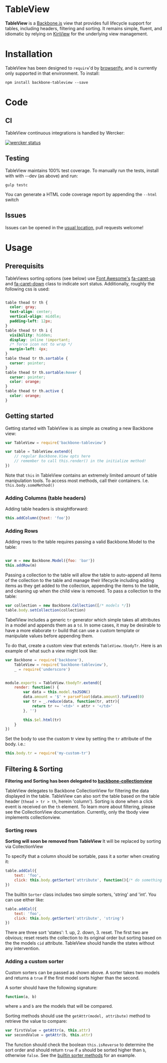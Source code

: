 # TableView
**TableView** is a [Backbone.js](http://backbonejs.org/) view that provides full 
lifecycle support for tables, including headers, filtering and sorting. It remains 
simple, fluent, and idiomatic by relying on [KinView](https://github.com/mbrevda/backbone-kinview)
for the underlying view management.

# Installation

TableView has been designed to `require`'d by [browserify](http://browserify.org/),
and is currently only supported in that environment. To install:

```
npm install backbone-tableview --save
```

# Code

## CI
TableView continuous integrations is handled by Wercker:

[![wercker status](https://app.wercker.com/status/ed888333a4f3fb17e3738866f446c5b9/s/master "wercker status")](https://app.wercker.com/project/bykey/ed888333a4f3fb17e3738866f446c5b9)

## Testing
TableView maintains 100% test coverage. To manually run the tests, install with with --dev (as above) and run:

```
gulp testc
```

You can generate a HTML code coverage report by appending the `--html` switch

## Issues
Issues can be opened in the [usual location](https://github.com/mbrevda/backbone-tableview/issues), pull requests welcome!

# Usage
## Prerequisits
TableViews sorting options (see below) use [Font Awesome's](http://fortawesome.github.io/Font-Awesome/) [fa-caret-up](http://fortawesome.github.io/Font-Awesome/icon/caret-up/) and [fa-caret-down](http://fortawesome.github.io/Font-Awesome/icon/caret-down/) class to indicate sort status. Additionally, roughly the following css is used:

```css

table thead tr th {
  color: gray;
  text-align: center;
  vertical-align: middle;
  padding-left: 12px;
}
table thead tr th i {
  visibility: hidden;
  display: inline !important;
  /* force icon not to wrap */
  margin-left: 4px;
}
table thead tr th.sortable {
  cursor: pointer;
}
table thead tr th.sortable:hover {
  cursor: pointer;
  color: orange;
}
table thead tr th.active {
  color: orange;
}
```
 
## Getting started
Getting started with TableView is as simple as creating a new Backbone view:

```js
var TableView = require('backbone-tableview')

var table = TableView.extend({
    // regular Backbone.View opts here
    // remember to call this.render() in the initialize method!
})

```

Note that `this` in TableView contains an extremely limited amount of table manipulation tools. To access most methods, call their containers. I.e. `this.body.someMethod()`

### Adding Columns (table headers)
Adding table headers is straightforward:

```js
this.addColumn({text: 'foo'})

```

### Adding Rows
Adding rows to the table requires passing a valid Backbone.Model to the table:

```js

var m = new Backbone.Model({foo: 'bar'})
this.addRow(m)
```

Passing a collection to the table will allow the table to auto-append all items of the collection to the table and manage their lifecycle including adding items as they get added to the collection, appending the items to the table, and cleaning up when the child view is removed. To pass a collection to the table:

```js
var collection = new Backbone.Collection([/* models */])
table.body.setCollection(collection)
```

TabelView includes a generic `tr` generator which simple takes all attributes in a model and appends them as a `td`. In some cases, it may be desirable to have a more elaborate `tr` build that can use a custom template or manipulate values before appending them.

To do that, create a custom view that extends `TableView.tbodyTr`. Here is an example of what such a view might look like:

```js
var Backbone = require('backbone'),
    TableView = require('backbone-tableview'),
    _ = require('underscore')


module.exports = TableView.tbodyTr.extend({
    render: function() {
        var data = this.model.toJSON()
        data.amount = '$' + parseFloat(data.amount).toFixed(0)
        var tr = _.reduce(data, function(tr, attr){
            return tr += '<td>' + attr + '</td>'
        }, '')

        this.$el.html(tr)
    }
})
```

Set the body to use the custom tr view by setting the `tr` attribute of the body. i.e.:

```js
this.body.tr = require('my-custom-tr')
```

## Filtering & Sorting
**Filtering and Sorting has been delegated to [backbone-collectionview](https://github.com/mbrevda/backbone-collectionview)**

TableView delegates to Backbone CollectionView for filtering the data displayed in the table.  TableView can also sort the table based on the table header (`thead > tr > th`, herein 'column'). Sorting is done when a click event is received on the `th` element. To learn more about filtering, please see the CollectionView documentation. Currently, only the tbody view implements collectionview.

### Sorting rows
**Sorting will soon be removed from TableView** It will be replaced by sorting via CollectionView

To specify that a column should be sortable, pass it a sorter when creating it:

```js
table.addCol({
    text: 'foo',
    click: this.body.getSorter('attribute', function(){/* do something */})
})

```

The builtin `Sorter` class includes two simple sorters, 'string' and 'int'. You can use either like:

```js
table.addCol({
    text: 'foo',
    click: this.body.getSorter('attribute', 'string')
})

```

There are three sort 'states': 1. up, 2. down, 3. reset. The first two are obvious; reset resets the collection to its original order but sorting based on the the models `cid` attribute. TableView should handle the states without any intervention.

### Adding a custom sorter
Custom sorters can be passed as shown above. A sorter takes two models and returns a `true` if the first model sorts higher than the second.

A sorter should have the following signature:

```js
function(a, b)
```
where `a` and `b` are the models that will be compared. 

Sorting methods should use the `getAttr(model, attribute)` method to retrieve the value to compare:

```js
var firstValue = getAttr(a, this.attr)
var secondValue = getAttr(b, this.attr)
```

The function should check the boolean `this.isReverse` to determine the sort order and should return `true` if `a` should be sorted higher than `b`, otherwise `false`. See the [builtin sorter methods](https://github.com/mbrevda/backbone-tableview/blob/master/src/sorter.js#L35-L56) for an example. 
